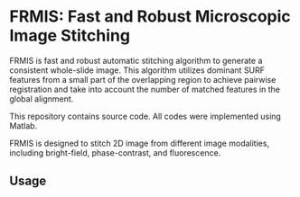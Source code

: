 # FRMIS: Fast and Robust Microscopic Image Stitching

FRMIS is fast and robust automatic stitching algorithm to generate a consistent whole-slide image. This algorithm utilizes dominant SURF features from a small part of the overlapping region to achieve pairwise registration and take into account the number of matched features in the global alignment.

This repository contains source code. All codes were implemented using Matlab.

FRMIS is designed to stitch 2D image from different image modalities, including bright-field, phase-contrast, and fluorescence. 


## Usage
